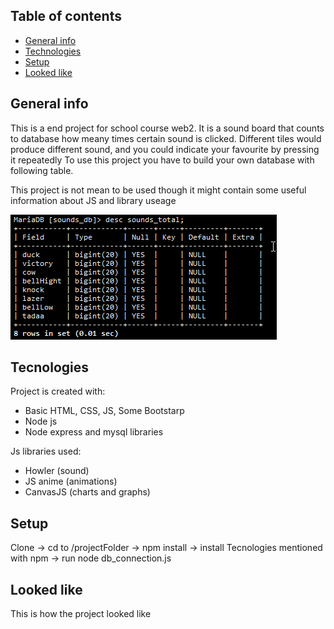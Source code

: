## Table of contents
* [General info](#general-info)
* [Technologies](#tecnologies)
* [Setup](#setup)
* [Looked like](#lookedlike)

## General info
This is a end project for school course web2.
It is a sound board that counts to database how meany times certain sound is clicked.
Different tiles would produce different sound, and you could indicate your favourite
by pressing it repeatedly
To use this project you have to build your own database with following table.

This project is not mean to be used though it might contain some useful information about JS and library useage

![database schema](https://github.com/shitCodeIsShit/web2FinalProject/blob/master/readmeImages/firefox_n3OqSh8ErW.png)

## Tecnologies
Project is created with:
* Basic HTML, CSS, JS, Some Bootstarp
* Node js
* Node express and mysql libraries

Js libraries used:
* Howler (sound)
* JS anime (animations)
* CanvasJS (charts and graphs)

## Setup
Clone -> cd to /projectFolder -> npm install -> install Tecnologies mentioned with npm -> run node db_connection.js

## Looked like
This is how the project looked like

